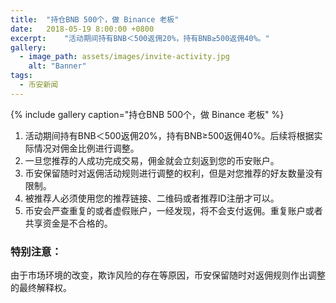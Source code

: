 ```yaml
---
title:  "持仓BNB 500个，做 Binance 老板"
date:   2018-05-19 8:00:00 +0800
excerpt:	"活动期间持有BNB＜500返佣20%，持有BNB≥500返佣40%。"
gallery:
  - image_path: assets/images/invite-activity.jpg
    alt: "Banner"
tags:
  - 币安新闻
---
```


{% include gallery caption="持仓BNB 500个，做 Binance 老板" %}

1. 活动期间持有BNB＜500返佣20%，持有BNB≥500返佣40%。后续将根据实际情况对佣金比例进行调整。 
2. 一旦您推荐的人成功完成交易，佣金就会立刻返到您的币安账户。 
3. 币安保留随时对返佣活动规则进行调整的权利，但是对您推荐的好友数量没有限制。 
4. 被推荐人必须使用您的推荐链接、二维码或者推荐ID注册才可以。 
5. 币安会严查重复的或者虚假账户，一经发现，将不会支付返佣。重复账户或者共享资金是不合格的。 


### 特别注意：
由于市场环境的改变，欺诈风险的存在等原因，币安保留随时对返佣规则作出调整的最终解释权。


